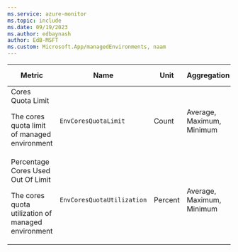 ```yaml
---
ms.service: azure-monitor
ms.topic: include
ms.date: 09/19/2023
ms.author: edbaynash
author: EdB-MSFT
ms.custom: Microsoft.App/managedEnvironments, naam
---
```

  
  
|Metric|Name|Unit|Aggregation|Dimensions|Time Grains|DS Export|
|---|---|---|---|---|---|---|
|Cores Quota Limit<p><p>The cores quota limit of managed environment |`EnvCoresQuotaLimit` |Count |Average, Maximum, Minimum |No Dimensions|PT1M |Yes|
|Percentage Cores Used Out Of Limit<p><p>The cores quota utilization of managed environment |`EnvCoresQuotaUtilization` |Percent |Average, Maximum, Minimum |No Dimensions|PT1M |Yes|